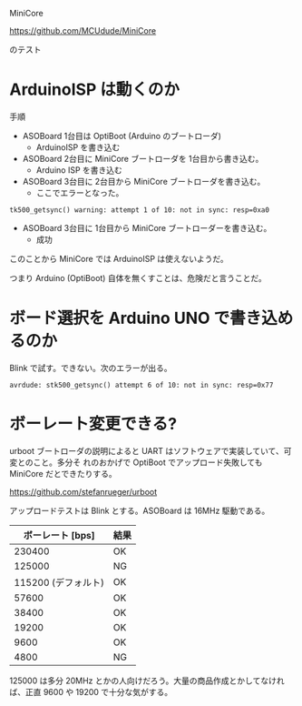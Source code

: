 MiniCore

https://github.com/MCUdude/MiniCore

のテスト

# ArduinoISP は動くのか

手順

- ASOBoard 1台目は OptiBoot (Arduino のブートローダ) 
  - ArduinoISP を書き込む
- ASOBoard 2台目に MiniCore ブートローダを 1台目から書き込む。
  - Arduino ISP を書き込む
- ASOBoard 3台目に 2台目から MiniCore ブートローダを書き込む。
  - ここでエラーとなった。

```
tk500_getsync() warning: attempt 1 of 10: not in sync: resp=0xa0
```

- ASOBoard 3台目に 1台目から MiniCore ブートローダーを書き込む。
  - 成功

このことから MiniCore では ArduinoISP は使えないようだ。

つまり Arduino (OptiBoot) 自体を無くすことは、危険だと言うことだ。

# ボード選択を Arduino UNO で書き込めるのか

Blink で試す。できない。次のエラーが出る。

```
avrdude: stk500_getsync() attempt 6 of 10: not in sync: resp=0x77
```

# ボーレート変更できる?

urboot ブートローダの説明によると UART はソフトウェアで実装していて、可変とのこと。多分そ
れのおかげで OptiBoot でアップロード失敗しても MiniCore だとできたりする。

https://github.com/stefanrueger/urboot

アップロードテストは Blink とする。ASOBoard は 16MHz 駆動である。

| ボーレート [bps]    | 結果 |
| ----------          | ---- |
| 230400              | OK   |
| 125000              | NG   |
| 115200 (デフォルト) | OK   |
| 57600               | OK   |
| 38400               | OK   |
| 19200               | OK   |
| 9600                | OK   |
| 4800                | NG   | 

125000 は多分 20MHz とかの人向けだろう。大量の商品作成とかしてなければ、正直 9600 や 19200
で十分な気がする。
